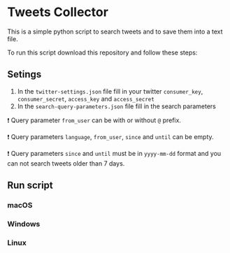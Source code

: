 # Tweets Collector

This is a simple python script to search tweets and to save them into a text file.

To run this script download this repository and follow these steps:

## Setings

1. In the `twitter-settings.json` file fill in your twitter `consumer_key`, `consumer_secret`, `access_key` and `access_secret`
2. In the `search-query-parameters.json` file fill in the search parameters

❗️ Query parameter `from_user` can be with or without `@` prefix.

❗️ Query parameters `language`, `from_user`, `since` and `until` can be empty.

❗️ Query parameters `since` and `until` must be in `yyyy-mm-dd` format and you can not search tweets older than 7 days.

## Run script

### macOS

### Windows

### Linux
 
 


